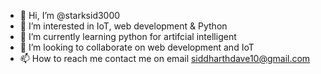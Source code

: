 - 👋 Hi, I’m @starksid3000
- 👀 I’m interested in IoT, web development & Python
- 🌱 I’m currently learning python for artifcial intelligent
- 💞️ I’m looking to collaborate on web development and IoT
- 📫 How to reach me contact me on email siddharthdave10@gmail.com

<!---
starksid3000/starksid3000 is a ✨ special ✨ repository because its `README.md` (this file) appears on your GitHub profile.
You can click the Preview link to take a look at your changes.
--->
